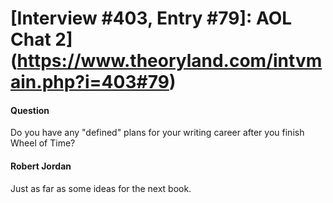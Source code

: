 # [Interview #403, Entry #79]: AOL Chat 2](https://www.theoryland.com/intvmain.php?i=403#79)

#### Question

Do you have any "defined" plans for your writing career after you finish Wheel of Time?

#### Robert Jordan

Just as far as some ideas for the next book.

